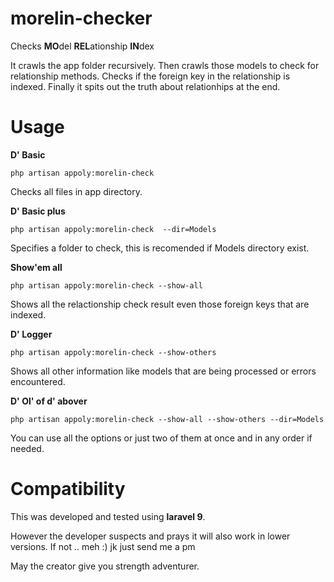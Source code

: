 # morelin-checker
Checks **MO**del **REL**ationship **IN**dex

It crawls the app folder recursively. Then crawls those models to check for relationship methods.
Checks if the foreign key in the relationship is indexed. Finally it spits out the truth about relationhips at the end.

# Usage
**D' Basic**

`php artisan appoly:morelin-check`

Checks all files in app directory.


**D' Basic plus**

`php artisan appoly:morelin-check  --dir=Models`

Specifies a folder to check, this is recomended if Models directory exist.


**Show'em all**

`php artisan appoly:morelin-check --show-all`

Shows all the relactionship check result even those foreign keys that are indexed.


**D' Logger**

`php artisan appoly:morelin-check --show-others`

Shows all other information like models that are being processed or errors encountered.


**D' Ol' of d' abover**

`php artisan appoly:morelin-check --show-all --show-others --dir=Models`

You can use all the options or just two of them at once and in any order if needed.


# Compatibility
This was developed and tested using **laravel 9**.

However the developer suspects and prays it will also work in lower versions. If not .. meh :) jk just send me a pm

May the creator give you strength adventurer.
